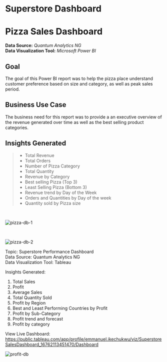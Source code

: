 # Superstore Dashboard

# Pizza Sales Dashboard

**Data Source:** *Quantum Analytics NG* <br/>
**Data Visualization Tool:** *Microsoft Power BI* <br/>

## Goal
The goal of this Power BI report was to help the pizza place understand customer preference based on size and category, as well as peak sales period.

## Business Use Case
The business need for this report was to provide a an executive overview of the revenue generated over time as well as the best selling product categories.

## Insights Generated
> * Total Revenue
> * Total Orders
> * Number of Pizza Category
> * Total Quantity
> * Revenue by Category
> * Best selling Pizza (Top 3)
> * Least Selling Pizza (Bottom 3)
> * Revenue trend by Day of the Week
> * Orders and Quantities by Day of the week
> * Quantity sold by Pizza size
<br/>

![pizza-db-1](https://user-images.githubusercontent.com/88853963/220606887-2dc9f241-29b3-49ed-8442-b4717cf136a3.png)

<br/>

![pizza-db-2](https://user-images.githubusercontent.com/88853963/220606913-29870757-a2d9-4748-bc85-8c6ddcb4a5be.png)


Topic: Superstore Performance Dashboard <br/>
Data Source: Quantum Analytics NG <br/>
Data Visualization Tool: Tableau <br/>

Insights Generated:
1. Total Sales
2. Profit 
3. Average Sales
4. Total Quantity Sold
5. Profit by Region
6. Best and Least Performing Countries by Profit
7. Profit by Sub-Category
8. Profit trend and forecast
9. Profit by category

View Live Dashboard: https://public.tableau.com/app/profile/emmanuel.ikechukwu/viz/SuperstoreSalesDashboard_16762113451470/Dashboard

![profit-db](https://user-images.githubusercontent.com/88853963/220464159-052f2461-f61d-4e41-a81c-321fd194ca85.png)

